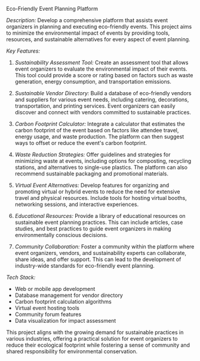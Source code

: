  Eco-Friendly Event Planning Platform

*Description:*
Develop a comprehensive platform that assists event organizers in planning and executing eco-friendly events. This project aims to minimize the environmental impact of events by providing tools, resources, and sustainable alternatives for every aspect of event planning.

*Key Features:*

1. *Sustainability Assessment Tool:* Create an assessment tool that allows event organizers to evaluate the environmental impact of their events. This tool could provide a score or rating based on factors such as waste generation, energy consumption, and transportation emissions.

2. *Sustainable Vendor Directory:* Build a database of eco-friendly vendors and suppliers for various event needs, including catering, decorations, transportation, and printing services. Event organizers can easily discover and connect with vendors committed to sustainable practices.

3. *Carbon Footprint Calculator:* Integrate a calculator that estimates the carbon footprint of the event based on factors like attendee travel, energy usage, and waste production. The platform can then suggest ways to offset or reduce the event's carbon footprint.

4. *Waste Reduction Strategies:* Offer guidelines and strategies for minimizing waste at events, including options for composting, recycling stations, and alternatives to single-use plastics. The platform can also recommend sustainable packaging and promotional materials.

5. *Virtual Event Alternatives:* Develop features for organizing and promoting virtual or hybrid events to reduce the need for extensive travel and physical resources. Include tools for hosting virtual booths, networking sessions, and interactive experiences.

6. *Educational Resources:* Provide a library of educational resources on sustainable event planning practices. This can include articles, case studies, and best practices to guide event organizers in making environmentally conscious decisions.

7. *Community Collaboration:* Foster a community within the platform where event organizers, vendors, and sustainability experts can collaborate, share ideas, and offer support. This can lead to the development of industry-wide standards for eco-friendly event planning.

*Tech Stack:*
- Web or mobile app development
- Database management for vendor directory
- Carbon footprint calculation algorithms
- Virtual event hosting tools
- Community forum features
- Data visualization for impact assessment

This project aligns with the growing demand for sustainable practices in various industries, offering a practical solution for event organizers to reduce their ecological footprint while fostering a sense of community and shared responsibility for environmental conservation.
